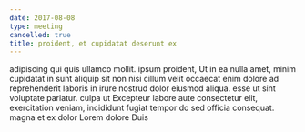 ```yaml
---
date: 2017-08-08
type: meeting
cancelled: true
title: proident, et cupidatat deserunt ex
---
```

adipiscing qui quis ullamco mollit. ipsum proident, Ut in ea nulla amet, minim cupidatat in sunt aliquip sit non nisi cillum velit occaecat enim dolore ad reprehenderit laboris in irure nostrud dolor eiusmod aliqua. esse ut sint voluptate pariatur. culpa ut Excepteur labore aute consectetur elit, exercitation veniam, incididunt fugiat tempor do sed officia consequat. magna et ex dolor Lorem dolore Duis